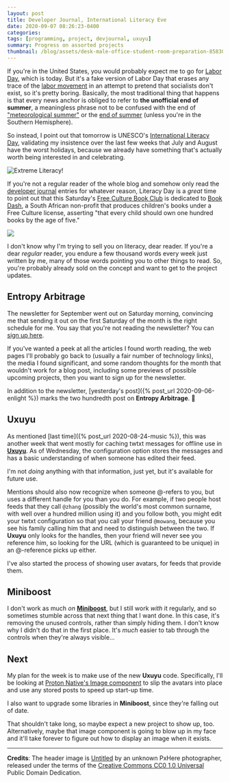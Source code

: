 ```yaml
---
layout: post
title: Developer Journal, International Literacy Eve
date: 2020-09-07 08:26:23-0400
categories:
tags: [programming, project, devjournal, uxuyu]
summary: Progress on assorted projects
thumbnail: /blog/assets/desk-male-office-student-room-preparation-858304-pxhere.com.png
---
```


If you're in the United States, you would probably expect me to go for [Labor Day](https://en.wikipedia.org/wiki/Labor_Day), which is today.  But it's a fake version of Labor Day that erases any trace of the [labor movement](https://en.wikipedia.org/wiki/Labour_movement) in an attempt to pretend that socialists don't exist, so it's pretty boring.  Basically, the most traditional thing that happens is that every news anchor is obliged to refer to **the unofficial end of summer**, a meaningless phrase not to be confused with the end of ["meteorological summer"](https://en.wikipedia.org/wiki/Season#Meteorological) or the [end of summer](https://en.wikipedia.org/wiki/September_equinox) (unless you're in the Southern Hemisphere).

So instead, I point out that tomorrow is UNESCO's [International Literacy Day](https://en.wikipedia.org/wiki/International_Literacy_Day), validating my insistence over the last few weeks that July and August have the worst holidays, because we already have something that's actually worth being interested in and celebrating.

![Extreme Literacy!](/blog/assets/desk-male-office-student-room-preparation-858304-pxhere.com.png "Extreme Literacy!")

If you're not a regular reader of the whole blog and somehow only read the [developer journal](/blog/tag/devjournal) entries for whatever reason, Literacy Day is a *great* time to point out that this Saturday's [Free Culture Book Club](/blog/tag/bookclub) is dedicated to [Book Dash](https://bookdash.org/), a South African non-profit that produces children's books under a Free Culture license, asserting "that every child should own one hundred books by the age of five."

![](/blog/assets/ "")

I don't know why I'm trying to sell you on literacy, dear reader.  If you're a dear *regular* reader, you endure a few thousand words every week just written by me, many of those words pointing you to other things to read.  So, you're probably already sold on the concept and want to get to the project updates.

## Entropy Arbitrage

The newsletter for September went out on Saturday morning, convincing me that sending it out on the first Saturday of the month is the right schedule for me.  You say that you're not reading the newsletter?  You can [sign up here](https://entropy-arbitrage.mailchimpsites.com/).

If you've wanted a peek at all the articles I found worth reading, the web pages I'll probably go back to (usually a fair number of technology links), the media I found significant, and some random thoughts for the month that wouldn't work for a blog post, including some previews of possible upcoming projects, then you want to sign up for the newsletter.

In addition to the newsletter, [yesterday's post]({% post_url 2020-09-06-enlight %}) marks the two hundredth post on **Entropy Arbitrage**.  🥂

## Uxuyu

As mentioned [last time]({% post_url 2020-08-24-music %}), this was another week that went mostly for caching twtxt messages for offline use in [**Uxuyu**](https://github.com/jcolag/Uxuyu).  As of Wednesday, the configuration option stores the messages and has a basic understanding of when someone has edited their feed.

I'm not *doing* anything with that information, just yet, but it's available for future use.

Mentions should also now recognize when someone @-refers to you, but uses a different handle for you than you do.  For example, if two people host feeds that they call `@zhang` (possibly the world's most common surname, with well over a hundred million using it) and you follow both, you might edit your twtxt configuration so that you call your friend `@mowang`, because you see his family calling him that and need to distinguish between the two.  If **Uxuyu** only looks for the handles, then your friend will never see you reference him, so looking for the URL (which is guaranteed to be unique) in an @-reference picks up either.

I've also started the process of showing user avatars, for feeds that provide them.

## Miniboost

I don't work as much *on* [**Miniboost**](https://github.com/jcolag/Miniboost), but I still work *with* it regularly, and so sometimes stumble across that next thing that I want done.  In this case, it's removing the unused controls, rather than simply hiding them.  I don't know why I didn't do that in the first place.  It's *much* easier to tab through the controls when they're always visible...

## Next

My plan for the week is to make use of the new **Uxuyu** code.  Specifically, I'll be looking at [Proton Native's Image component](https://proton-native.js.org/#/components) to slip the avatars into place and use any stored posts to speed up start-up time.

I also want to upgrade some libraries in **Miniboost**, since they're falling out of date.

That shouldn't take long, so maybe expect a new project to show up, too.  Alternatively, maybe that image component is going to blow up in my face and it'll take forever to figure out how to display an image when it exists.

* * *

**Credits**:  The header image is [Untitled](https://pxhere.com/en/photo/858304) by an unknown PxHere photographer, released under the terms of the [Creative Commons CC0 1.0 Universal](https://creativecommons.org/publicdomain/zero/1.0/) Public Domain Dedication.
